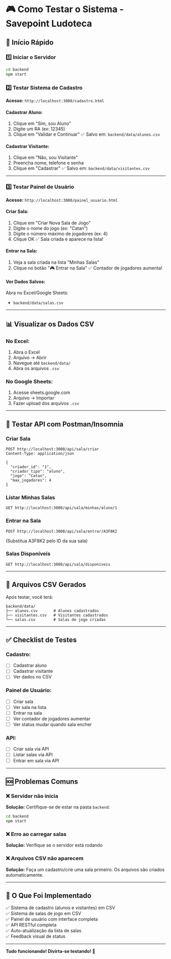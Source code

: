 # 🎮 Como Testar o Sistema - Savepoint Ludoteca

## 🚀 Início Rápido

### 1️⃣ Iniciar o Servidor

```bash
cd backend
npm start
```

### 2️⃣ Testar Sistema de Cadastro

**Acesse:** `http://localhost:3000/cadastro.html`

#### Cadastrar Aluno:
1. Clique em "Sim, sou Aluno"
2. Digite um RA (ex: 12345)
3. Clique em "Validar e Continuar"
✅ Salvo em: `backend/data/alunos.csv`

#### Cadastrar Visitante:
1. Clique em "Não, sou Visitante"
2. Preencha nome, telefone e senha
3. Clique em "Cadastrar"
✅ Salvo em: `backend/data/visitantes.csv`

---

### 3️⃣ Testar Painel de Usuário

**Acesse:** `http://localhost:3000/painel_usuario.html`

#### Criar Sala:
1. Clique em "Criar Nova Sala de Jogo"
2. Digite o nome do jogo (ex: "Catan")
3. Digite o número máximo de jogadores (ex: 4)
4. Clique OK
✅ Sala criada e aparece na lista!

#### Entrar na Sala:
1. Veja a sala criada na lista "Minhas Salas"
2. Clique no botão "🎮 Entrar na Sala"
✅ Contador de jogadores aumenta!

#### Ver Dados Salvos:
Abra no Excel/Google Sheets:
- `backend/data/salas.csv`

---

## 📊 Visualizar os Dados CSV

### No Excel:
1. Abra o Excel
2. Arquivo → Abrir
3. Navegue até `backend/data/`
4. Abra os arquivos `.csv`

### No Google Sheets:
1. Acesse sheets.google.com
2. Arquivo → Importar
3. Fazer upload dos arquivos `.csv`

---

## 🧪 Testar API com Postman/Insomnia

### Criar Sala
```
POST http://localhost:3000/api/sala/criar
Content-Type: application/json

{
  "criador_id": "1",
  "criador_tipo": "aluno",
  "jogo": "Catan",
  "max_jogadores": 4
}
```

### Listar Minhas Salas
```
GET http://localhost:3000/api/sala/minhas/aluno/1
```

### Entrar na Sala
```
POST http://localhost:3000/api/sala/entrar/A3F8K2
```
(Substitua A3F8K2 pelo ID da sua sala)

### Salas Disponíveis
```
GET http://localhost:3000/api/sala/disponiveis
```

---

## 📁 Arquivos CSV Gerados

Após testar, você terá:

```
backend/data/
├── alunos.csv       # Alunos cadastrados
├── visitantes.csv   # Visitantes cadastrados
└── salas.csv        # Salas de jogo criadas
```

---

## ✅ Checklist de Testes

### Cadastro:
- [ ] Cadastrar aluno
- [ ] Cadastrar visitante
- [ ] Ver dados no CSV

### Painel de Usuário:
- [ ] Criar sala
- [ ] Ver sala na lista
- [ ] Entrar na sala
- [ ] Ver contador de jogadores aumentar
- [ ] Ver status mudar quando sala encher

### API:
- [ ] Criar sala via API
- [ ] Listar salas via API
- [ ] Entrar em sala via API

---

## 🆘 Problemas Comuns

### ❌ Servidor não inicia
**Solução:** Certifique-se de estar na pasta `backend`:
```bash
cd backend
npm start
```

### ❌ Erro ao carregar salas
**Solução:** Verifique se o servidor está rodando

### ❌ Arquivos CSV não aparecem
**Solução:** Faça um cadastro/crie uma sala primeiro. Os arquivos são criados automaticamente.

---

## 🎯 O Que Foi Implementado

✅ Sistema de cadastro (alunos e visitantes) em CSV  
✅ Sistema de salas de jogo em CSV  
✅ Painel de usuário com interface completa  
✅ API RESTful completa  
✅ Auto-atualização da lista de salas  
✅ Feedback visual de status  

---

**Tudo funcionando! Divirta-se testando! 🎉**

